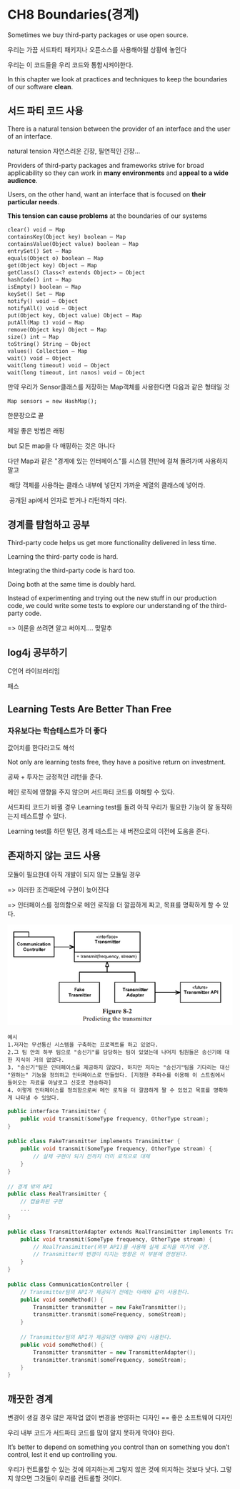 # CH8 Boundaries(경계)

Sometimes we buy third-party packages or use open source.

우리는 가끔 서드파티 패키지나 오픈소스를 사용해야될 상황에 놓인다

우리는 이 코드들을 우리 코드와 통합시켜야한다.

In this chapter we look at practices and techniques to keep the boundaries of our software **clean**.



## 서드 파티 코드 사용

There is a natural tension between the provider of an interface and the user of an interface.

natural tension 자연스러운 긴장, 필연적인 긴장...

Providers of third-party packages and frameworks strive for broad applicability so they can work in **many environments** and **appeal to a wide audience**. 

Users, on the other hand, want an interface that is focused on **their particular needs**. 

**This tension can cause problems** at the boundaries of our systems

```
clear() void – Map
containsKey(Object key) boolean – Map
containsValue(Object value) boolean – Map
entrySet() Set – Map
equals(Object o) boolean – Map
get(Object key) Object – Map
getClass() Class<? extends Object> – Object
hashCode() int – Map
isEmpty() boolean – Map
keySet() Set – Map
notify() void – Object
notifyAll() void – Object
put(Object key, Object value) Object – Map
putAll(Map t) void – Map
remove(Object key) Object – Map
size() int – Map
toString() String – Object
values() Collection – Map
wait() void – Object
wait(long timeout) void – Object
wait(long timeout, int nanos) void – Object
```

만약 우리가 Sensor클래스를 저장하는 Map객체를 사용한다면 다음과 같은 형태일 것

```
Map sensors = new HashMap();
```

한문장으로 끝

제일 좋은 방법은 래핑

but 모든 map을 다 매핑하는 것은 아니다

다만 Map과 같은 "경계에 있는 인터페이스"를 시스템 전반에 걸쳐 돌려가며 사용하지 말고

​			해당 객체를 사용하는 클래스 내부에 넣던지 가까운 계열의 클래스에 넣어라.

​			공개된 api에서 인자로 받거나 리턴하지 마라.



## 경계를 탐험하고 공부

Third-party code helps us get more functionality delivered in less time.

Learning the third-party code is hard. 

Integrating the third-party code is hard too. 

Doing both at the same time is doubly hard.

Instead of experimenting and trying out the new stuff in our production code, we could write some tests to explore our understanding of the third-party code.

=> 이론을 쓰려면 알고 써야지.... 
맞말추



## log4j 공부하기

C언어 라이브러리임

패스



## Learning Tests Are Better Than Free

### 자유보다는 학습테스트가 더 좋다

값어치를 한다라고도 해석

Not only are learning tests free, they have a positive return on investment.

공짜 + 투자는 긍정적인 리턴을 준다.

메인 로직에 영향을 주지 않으며 서드파티 코드를 이해할 수 있다.

서드파티 코드가 바뀔 경우 Learning test를 돌려 아직 우리가 필요한 기능이 잘 동작하는지 테스트할 수 있다.

Learning test를 하던 말던, 경계 테스트는 새 버전으로의 이전에 도움을 준다.



## 존재하지 않는 코드 사용

모듈이 필요한데 아직 개발이 되지 않는 모듈일 경우

=> 이러한 조건때문에 구현이 늦어진다

=> 인터페이스를 정의함으로 메인 로직을 더 깔끔하게 짜고, 목표를 명확하게 할 수 있다.

![image-20211009195630418](photo/image-20211009195630418.png)

```
예시
1.저자는 무선통신 시스템을 구축하는 프로젝트를 하고 있었다.
2.그 팀 안의 하부 팀으로 "송신기"를 담당하는 팀이 있었는데 나머지 팀원들은 송신기에 대한 지식이 거의 없었다.
3. "송신기"팀은 인터페이스를 제공하지 않았다. 하지만 저자는 "송신기"팀을 기다리는 대신 "원하는" 기능을 정의하고 인터페이스로 만들었다. [지정한 주파수를 이용해 이 스트림에서 들어오는 자료를 아날로그 신호로 전송하라]
4. 이렇게 인터페이스를 정의함으로써 메인 로직을 더 깔끔하게 짤 수 있었고 목표를 명확하게 나타낼 수 있었다.
```

```C++
public interface Transimitter {
    public void transmit(SomeType frequency, OtherType stream);
}

public class FakeTransmitter implements Transimitter {
    public void transmit(SomeType frequency, OtherType stream) {
        // 실제 구현이 되기 전까지 더미 로직으로 대체
    }
}

// 경계 밖의 API
public class RealTransimitter {
    // 캡슐화된 구현
    ...
}

public class TransmitterAdapter extends RealTransimitter implements Transimitter {
    public void transmit(SomeType frequency, OtherType stream) {
        // RealTransimitter(외부 API)를 사용해 실제 로직을 여기에 구현.
        // Transmitter의 변경이 미치는 영향은 이 부분에 한정된다.
    }
}

public class CommunicationController {
    // Transmitter팀의 API가 제공되기 전에는 아래와 같이 사용한다.
    public void someMethod() {
        Transmitter transmitter = new FakeTransmitter();
        transmitter.transmit(someFrequency, someStream);
    }
    
    // Transmitter팀의 API가 제공되면 아래와 같이 사용한다.
    public void someMethod() {
        Transmitter transmitter = new TransmitterAdapter();
        transmitter.transmit(someFrequency, someStream);
    }
}
```



## 깨끗한 경계

변경이 생길 경우 많은 재작업 없이 변경을 반영하는 디자인 == 좋은 소프트웨어 디자인

우리 내부 코드가 서드파티 코드를 많이 알지 못하게 막아야 한다.

It’s better to depend on something you control than on something you don’t control, lest it end up controlling you. 

우리가 컨트롤할 수 있는 것에 의지하는게 그렇지 않은 것에 의지하는 것보다 낫다. 그렇지 않으면 그것들이 우리를 컨트롤할 것이다.







